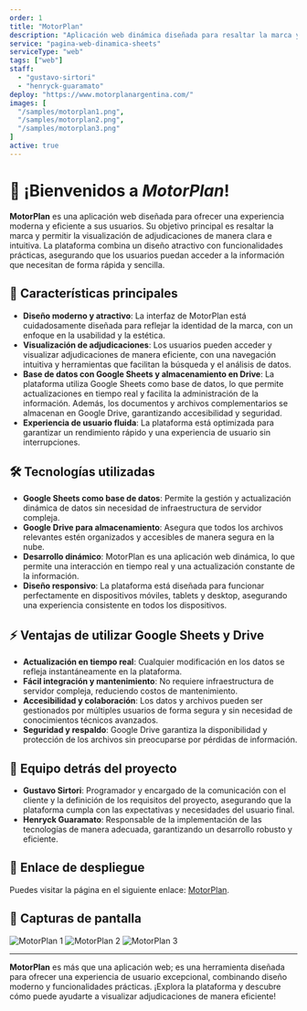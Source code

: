 ```yaml
---
order: 1
title: "MotorPlan"
description: "Aplicación web dinámica diseñada para resaltar la marca y permitir a los usuarios visualizar adjudicaciones de manera intuitiva y eficiente. Esta plataforma combina diseño moderno con funcionalidades prácticas, garantizando una experiencia de usuario fluida y atractiva."
service: "pagina-web-dinamica-sheets"
serviceType: "web"
tags: ["web"]
staff:
  - "gustavo-sirtori"
  - "henryck-guaramato"
deploy: "https://www.motorplanargentina.com/"
images: [
  "/samples/motorplan1.png",
  "/samples/motorplan2.png",
  "/samples/motorplan3.png"
]
active: true
---
```


# 🚀 ¡Bienvenidos a *MotorPlan*!

**MotorPlan** es una aplicación web diseñada para ofrecer una experiencia moderna y eficiente a sus usuarios. Su objetivo principal es resaltar la marca y permitir la visualización de adjudicaciones de manera clara e intuitiva. La plataforma combina un diseño atractivo con funcionalidades prácticas, asegurando que los usuarios puedan acceder a la información que necesitan de forma rápida y sencilla.

## 🌟 **Características principales**
- **Diseño moderno y atractivo**: La interfaz de MotorPlan está cuidadosamente diseñada para reflejar la identidad de la marca, con un enfoque en la usabilidad y la estética.
- **Visualización de adjudicaciones**: Los usuarios pueden acceder y visualizar adjudicaciones de manera eficiente, con una navegación intuitiva y herramientas que facilitan la búsqueda y el análisis de datos.
- **Base de datos con Google Sheets y almacenamiento en Drive**: La plataforma utiliza Google Sheets como base de datos, lo que permite actualizaciones en tiempo real y facilita la administración de la información. Además, los documentos y archivos complementarios se almacenan en Google Drive, garantizando accesibilidad y seguridad.
- **Experiencia de usuario fluida**: La plataforma está optimizada para garantizar un rendimiento rápido y una experiencia de usuario sin interrupciones.

## 🛠️ **Tecnologías utilizadas**
- **Google Sheets como base de datos**: Permite la gestión y actualización dinámica de datos sin necesidad de infraestructura de servidor compleja.
- **Google Drive para almacenamiento**: Asegura que todos los archivos relevantes estén organizados y accesibles de manera segura en la nube.
- **Desarrollo dinámico**: MotorPlan es una aplicación web dinámica, lo que permite una interacción en tiempo real y una actualización constante de la información.
- **Diseño responsivo**: La plataforma está diseñada para funcionar perfectamente en dispositivos móviles, tablets y desktop, asegurando una experiencia consistente en todos los dispositivos.

## ⚡ **Ventajas de utilizar Google Sheets y Drive**

- **Actualización en tiempo real**: Cualquier modificación en los datos se refleja instantáneamente en la plataforma.
- **Fácil integración y mantenimiento**: No requiere infraestructura de servidor compleja, reduciendo costos de mantenimiento.
- **Accesibilidad y colaboración**: Los datos y archivos pueden ser gestionados por múltiples usuarios de forma segura y sin necesidad de conocimientos técnicos avanzados.
- **Seguridad y respaldo**: Google Drive garantiza la disponibilidad y protección de los archivos sin preocuparse por pérdidas de información.

## 👥 **Equipo detrás del proyecto**
- **Gustavo Sirtori**: Programador y encargado de la comunicación con el cliente y la definición de los requisitos del proyecto, asegurando que la plataforma cumpla con las expectativas y necesidades del usuario final.
- **Henryck Guaramato**: Responsable de la implementación de las tecnologías de manera adecuada, garantizando un desarrollo robusto y eficiente.

## 🔗 **Enlace de despliegue**
Puedes visitar la página en el siguiente enlace: [MotorPlan](https://www.motorplanargentina.com/").

## 📸 **Capturas de pantalla**
![MotorPlan 1](/samples/motorplan1.png)
![MotorPlan 2](/samples/motorplan2.png)
![MotorPlan 3](/samples/motorplan3.png)

---

**MotorPlan** es más que una aplicación web; es una herramienta diseñada para ofrecer una experiencia de usuario excepcional, combinando diseño moderno y funcionalidades prácticas. ¡Explora la plataforma y descubre cómo puede ayudarte a visualizar adjudicaciones de manera eficiente!